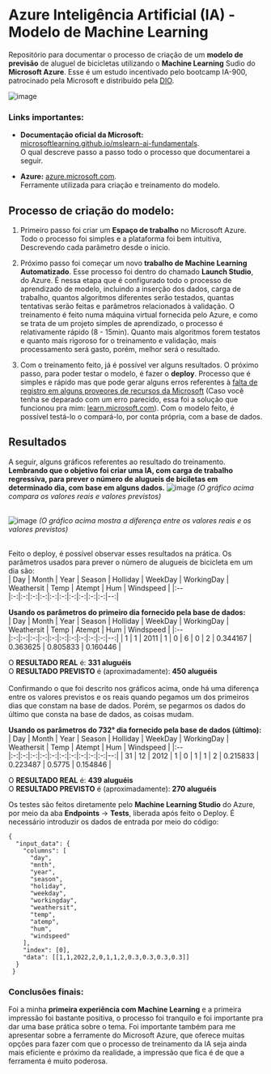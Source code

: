# Azure Inteligência Artificial (IA) - Modelo de Machine Learning
Repositório para documentar o processo de criação de um **modelo de previsão** de aluguel de bicicletas utilizando o **Machine Learning** Sudio do **Microsoft Azure**. Esse é um estudo incentivado pelo bootcamp IA-900, patrocinado pela Microsoft e distribuído pela [DIO](https://web.dio.me/track/microsoft-fundamentos-de-ia).
<br>

![image](https://github.com/user-attachments/assets/7dd10b52-8ef1-4377-b0df-55e94fa12f00)



### Links importantes:
- **Documentação oficial da Microsoft:** [microsoftlearning.github.io/mslearn-ai-fundamentals](https://microsoftlearning.github.io/mslearn-ai-fundamentals/Instructions/Labs/01-machine-learning.html). <br> O qual descreve passo a passo todo o processo que documentarei a seguir.
 
  
- **Azure:** [azure.microsoft.com](https://azure.microsoft.com/pt-br/get-started/azure-portal/). <br>
  Ferramente utilizada para criação e treinamento do modelo.

## Processo de criação do modelo:
1. Primeiro passo foi criar um **Espaço de trabalho** no Microsoft Azure. Todo o processo foi simples e a plataforma foi bem intuitiva, Descrevendo cada parâmetro desde o inicio. 

2. Próximo passo foi começar um novo **trabalho de Machine Learning Automatizado**. Esse processo foi dentro do chamado **Launch Studio**, do Azure. É nessa etapa que é configurado todo o processo de aprendizado de modelo, incluindo a inserção dos dados, carga de trabalho, quantos algoritmos diferentes serão testados, quantas tentativas serão feitas e parâmetros relacionados à validação. O treinamento é feito numa máquina virtual fornecida pelo Azure, e como se trata de um projeto simples de aprendizado, o processo é relativamente rápido (8 - 15min). Quanto mais algoritmos forem testatos e quanto mais rigoroso for o treinamento e validação, mais processamento será gasto, porém, melhor será o resultado.

3. Com o treinamento feito, já é possível ver alguns resultados. O próximo passo, para poder testar o modelo, é fazer o **deploy**. Processo que é simples e rápido mas que pode gerar alguns erros referentes à [falta de registro em alguns proveores de recursos da Microsoft](https://learn.microsoft.com/en-us/azure/azure-resource-manager/troubleshooting/error-register-resource-provider?tabs=azure-cli) (Caso você tenha se deparado com um erro parecido, essa foi a solução que funcionou pra mim: [learn.microsoft.com](https://learn.microsoft.com/en-us/answers/questions/2129910/resource-provider-(n-a)-isnt-registered-with-subsc)). Com o modelo feito, é possível testá-lo o compará-lo, por conta própria, com a base de dados.

## Resultados
A seguir, alguns gráficos referentes ao resultado do treinamento. **Lembrando que o objetivo foi criar uma IA, com carga de trabalho regressiva, para prever o número de alugueis de biciletas em determinado dia, com base em alguns dados.**
![image](https://github.com/user-attachments/assets/14af88cb-b95e-401b-bf73-c9dad1cfdb3c)
*(O gráfico acima compara os valores reais e valores previstos)*
<br>
<br>

![image](https://github.com/user-attachments/assets/22555889-249a-4edd-bb5c-440a374e77a5)
*(O gráfico acima mostra a diferença entre os valores reais e os valores previstos)*
<br>
<br>

Feito o deploy, é possível observar esses resultados na prática. Os parâmetros usados para prever o nùmero de alugueis de bicicleta em um dia são: <br>
| Day | Month | Year | Season | Holliday | WeekDay | WorkingDay | Weathersit | Temp | Atempt | Hum | Windspeed |
|:--|:-:|:-:|:-:|:-:|:-:|:-:|:-:|:-:|:-:|:-:|--:|
<br>

**Usando os parâmetros do primeiro dia fornecido pela base de dados:** <br>
| Day | Month | Year | Season | Holliday | WeekDay | WorkingDay | Weathersit | Temp | Atempt | Hum | Windspeed |
|:--|:-:|:-:|:-:|:-:|:-:|:-:|:-:|:-:|:-:|:-:|--:|
| 1 | 1 | 2011 | 1 | 0 | 6 | 0 | 2 | 0.344167 | 0.363625 | 0.805833 | 0.160446 |
<br>

O **RESULTADO REAL** é: **331 aluguéis** <br>
O **RESULTADO PREVISTO** é (aproximadamente): **450 aluguéis**
<br>
<br>
Confirmando o que foi descrito nos gráficos acima, onde há uma diferença entre os valores previstos e os reais quando pegamos um dos primeiros dias que constam na base de dados. Porém, se pegarmos os dados do último que consta na base de dados, as coisas mudam.
<br>

**Usando os parâmetros do 732° dia fornecido pela base de dados (último):** <br>
| Day | Month | Year | Season | Holliday | WeekDay | WorkingDay | Weathersit | Temp | Atempt | Hum | Windspeed |
|:--|:-:|:-:|:-:|:-:|:-:|:-:|:-:|:-:|:-:|:-:|--:|
| 31 | 12 | 2012 | 1 | 0 | 1 | 1 | 2 | 0.215833 | 0.223487 | 0.5775 | 0.154846 |
<br>

O **RESULTADO REAL** é: **439 aluguéis** <br>
O **RESULTADO PREVISTO** é (aproximadamente): **270 aluguéis**
<br>

Os testes são feitos diretamente pelo **Machine Learning Studio** do Azure, por meio da aba **Endpoints** -> **Tests**, liberada após feito o Deploy. É necessário introduzir os dados de entrada por meio do código: <br>
```
{
  "input_data": {
    "columns": [
      "day",
      "mnth",
      "year",
      "season",
      "holiday",
      "weekday",
      "workingday",
      "weathersit",
      "temp",
      "atemp",
      "hum",
      "windspeed"
    ],
    "index": [0],
    "data": [[1,1,2022,2,0,1,1,2,0.3,0.3,0.3,0.3]]
  }
 }
```

### Conclusões finais:
Foi a minha **primeira experiência com Machine Learning** e a primeira impressão foi bastante positiva, o processo foi tranquilo e foi importante pra dar uma base prática sobre o tema. Foi importante também para me apresentar sobre a ferramente do Microsoft Azure, que oferece muitas opçôes para fazer com que o processo de treinamento da IA seja ainda mais eficiente e próximo da realidade, a impressão que fica é de que a ferramenta é muito poderosa.
<br>




